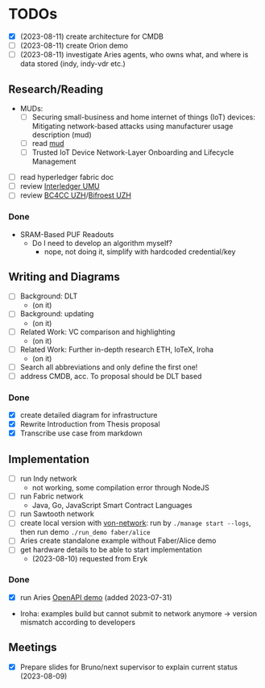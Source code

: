 # TODOs

- [x] (2023-08-11) create architecture for CMDB
- [ ] (2023-08-11) create Orion demo
- [ ] (2023-08-11) investigate Aries agents, who owns what, and where is data stored (indy, indy-vdr etc.)

## Research/Reading

- MUDs:
  - [ ] Securing small-business and home internet of things (IoT) devices: Mitigating network-based
        attacks using manufacturer usage description (mud)
  - [ ] read [mud](https://resources.infosecinstitute.com/topic/how-to-mitigate-iot-attacks-using-manufacturer-usage-description-mud/)
  - [ ] Trusted IoT Device Network-Layer Onboarding and Lifecycle Management
- [ ] read hyperledger fabric doc
- [ ] review [Interledger UMU](https://www.researchgate.net/publication/342255539_An_Interledger_Blockchain_Platform_for_Cross-Border_Management_of_Cybersecurity_Information)
- [ ] review [BC4CC UZH]()/[Bifroest UZH](https://gitlab.ifi.uzh.ch/scheid/bifrost)

### Done

- SRAM-Based PUF Readouts
  - Do I need to develop an algorithm myself?
    - nope, not doing it, simplify with hardcoded credential/key

## Writing and Diagrams

- [ ] Background: DLT
  - (on it)
- [ ] Background: updating
  - (on it)
- [ ] Related Work: VC comparison and highlighting
  - (on it)
- [ ] Related Work: Further in-depth research ETH, IoTeX, Iroha
  - (on it)
- [ ] Search all abbreviations and only define the first one!
- [ ] address CMDB, acc. To proposal should be DLT based

### Done

- [x] create detailed diagram for infrastructure
- [x] Rewrite Introduction from Thesis proposal
- [x] Transcribe use case from markdown

## Implementation

- [ ] run Indy network
  - not working, some compilation error through NodeJS
- [ ] run Fabric network
  - Java, Go, JavaScript Smart Contract Languages
- [ ] run Sawtooth network
- [ ] create local version with [von-network](https://github.com/bcgov/von-network):
      run by `./manage start --logs`, then run demo `./run_demo faber/alice`
- [ ] Aries create standalone example without Faber/Alice demo
- [ ] get hardware details to be able to start implementation
  - (2023-08-10) requested from Eryk

### Done

- [x] run Aries [OpenAPI demo](https://github.com/hyperledger/aries-cloudagent-python/blob/main/demo/AriesOpenAPIDemo.md) (added 2023-07-31)

- Iroha: examples build but cannot submit to network anymore -> version mismatch according to developers

## Meetings

- [x] Prepare slides for Bruno/next supervisor to explain current status (2023-08-09)
